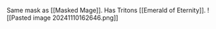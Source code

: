 Same mask as [[Masked Mage]]. Has Tritons [[Emerald of Eternity]]. ![[Pasted image 20241110162646.png]]


